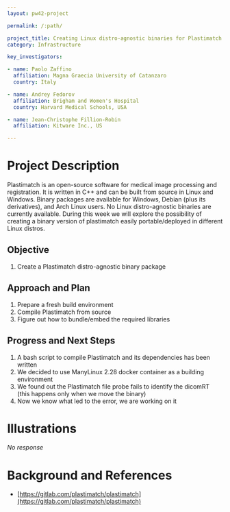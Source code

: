 ```yaml
---
layout: pw42-project

permalink: /:path/

project_title: Creating Linux distro-agnostic binaries for Plastimatch
category: Infrastructure

key_investigators:

- name: Paolo Zaffino
  affiliation: Magna Graecia University of Catanzaro
  country: Italy

- name: Andrey Fedorov
  affiliation: Brigham and Women's Hospital
  country: Harvard Medical Schools, USA

- name: Jean-Christophe Fillion-Robin
  affiliation: Kitware Inc., US

---
```


# Project Description

<!-- Add a short paragraph describing the project. -->


Plastimatch is an open-source software for medical image processing and registration.
It is written in C++ and can be built from source in Linux and Windows.
Binary packages are available for Windows, Debian (plus its derivatives), and Arch Linux users.
No Linux distro-agnostic binaries are currently available.
During this week we will explore the possibility of creating a binary version of plastimatch easily portable/deployed in different Linux distros.



## Objective

<!-- Describe here WHAT you would like to achieve (what you will have as end result). -->


1. Create a Plastimatch distro-agnostic binary package



## Approach and Plan

<!-- Describe here HOW you would like to achieve the objectives stated above. -->


1. Prepare a fresh build environment
2. Compile Plastimatch from source
3. Figure out how to bundle/embed the required libraries  



## Progress and Next Steps

<!-- Update this section as you make progress, describing of what you have ACTUALLY DONE.
     If there are specific steps that you could not complete then you can describe them here, too. -->


1. A bash script to compile Plastimatch and its dependencies has been written
2. We decided to use ManyLinux 2.28 docker container as a building environment
3. We found out the Plastimatch file probe fails to identify the dicomRT (this happens only when we move the binary)
4. Now we know what led to the error, we are working on it




# Illustrations

<!-- Add pictures and links to videos that demonstrate what has been accomplished. -->


_No response_



# Background and References

<!-- If you developed any software, include link to the source code repository.
     If possible, also add links to sample data, and to any relevant publications. -->


- [https://gitlab.com/plastimatch/plastimatch](https://gitlab.com/plastimatch/plastimatch)

